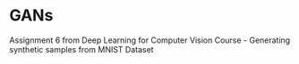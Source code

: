 # GANs
Assignment 6 from Deep Learning for Computer Vision Course - Generating synthetic samples from MNIST Dataset  
